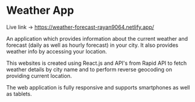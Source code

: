 # Weather App

Live link -> https://weather-forecast-rayan9064.netlify.app/

An application which provides information about the current weather and forecast (daily as well as hourly forecast) in your city. It also provides weather info by accessing your location.

This websites is created using React.js and API's from Rapid API to fetch weather details by city name and to perform reverse geocoding on providing current location.

The web application is fully responsive and supports smartphones as well as tablets.
 
